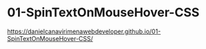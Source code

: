 # 01-SpinTextOnMouseHover-CSS
https://danielcanavirimenawebdeveloper.github.io/01-SpinTextOnMouseHover-CSS/
